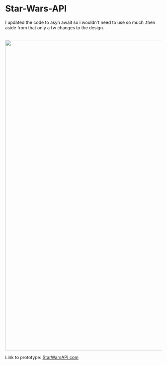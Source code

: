 # Star-Wars-API
I updated the code to asyn await so i wouldn't need to use so much .then aside from that only a fw changes to the design.

<br />

 <img alt="" width="1000" src="https://github.com/ZekaBoga/Star-Wars-API/blob/main/assets/images/sample.png">

<br />

Link to prototype: [StarWarsAPI.com](http://isaquesilva.infinityfreeapp.com/Star-Wars-API/)
